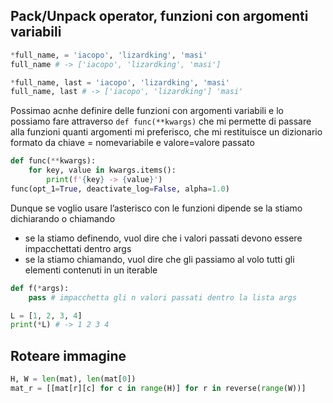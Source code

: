 ## Pack/Unpack operator, funzioni con argomenti variabili
```python
*full_name, = 'iacopo', 'lizardking', 'masi'
full_name # -> ['iacopo', 'lizardking', 'masi']

*full_name, last = 'iacopo', 'lizardking', 'masi'
full_name, last # -> ['iacopo', 'lizardking'] 'masi'

```

Possimao acnhe definire delle funzioni con argomenti variabili e lo possiamo fare attraverso `def func(**kwargs)` che mi permette di passare alla funzioni quanti argomenti mi preferisco, che mi restituisce un dizionario formato da chiave = nomevariabile e valore=valore passato
```python
def func(**kwargs):
	for key, value in kwargs.items():
		print(f'{key} -> {value}')
func(opt_1=True, deactivate_log=False, alpha=1.0)
```

Dunque se voglio usare l’asterisco con le funzioni dipende se la stiamo dichiarando o chiamando
- se la stiamo definendo, vuol dire che i valori passati devono essere impacchettati dentro args
- se la stiamo chiamando, vuol dire che gli passiamo al volo tutti gli elementi contenuti in un iterable
```python
def f(*args):
	pass # impacchetta gli n valori passati dentro la lista args

L = [1, 2, 3, 4]
print(*L) # -> 1 2 3 4
```


## Roteare immagine
```python
H, W = len(mat), len(mat[0])
mat_r = [[mat[r][c] for c in range(H)] for r in reverse(range(W))]
```

